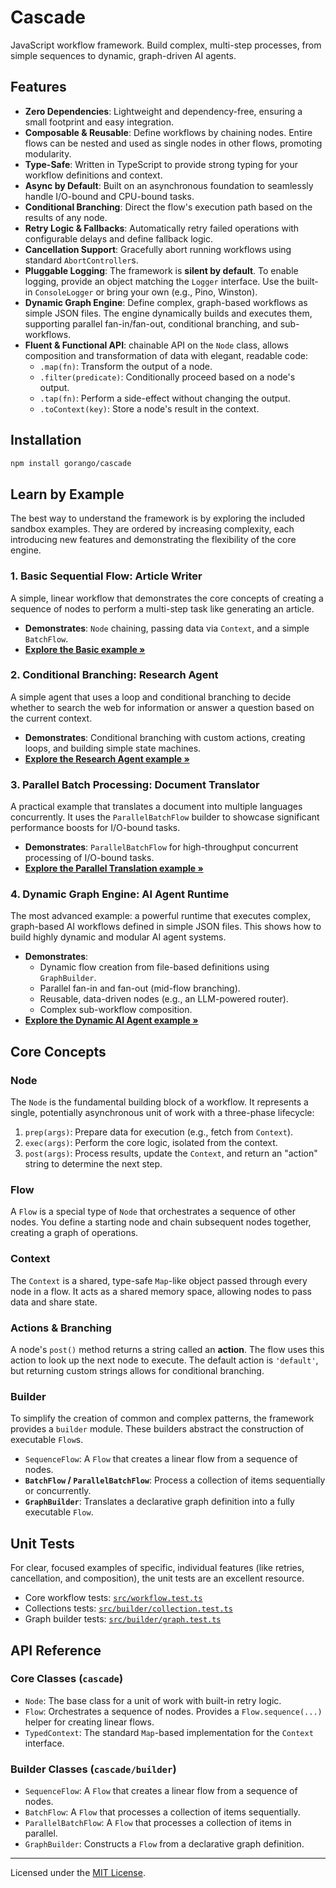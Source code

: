 # Cascade

JavaScript workflow framework. Build complex, multi-step processes, from simple sequences to dynamic, graph-driven AI agents.

## Features

- **Zero Dependencies**: Lightweight and dependency-free, ensuring a small footprint and easy integration.
- **Composable & Reusable**: Define workflows by chaining nodes. Entire flows can be nested and used as single nodes in other flows, promoting modularity.
- **Type-Safe**: Written in TypeScript to provide strong typing for your workflow definitions and context.
- **Async by Default**: Built on an asynchronous foundation to seamlessly handle I/O-bound and CPU-bound tasks.
- **Conditional Branching**: Direct the flow's execution path based on the results of any node.
- **Retry Logic & Fallbacks**: Automatically retry failed operations with configurable delays and define fallback logic.
- **Cancellation Support**: Gracefully abort running workflows using standard `AbortController`s.
- **Pluggable Logging**: The framework is **silent by default**. To enable logging, provide an object matching the `Logger` interface. Use the built-in `ConsoleLogger` or bring your own (e.g., Pino, Winston).
- **Dynamic Graph Engine**: Define complex, graph-based workflows as simple JSON files. The engine dynamically builds and executes them, supporting parallel fan-in/fan-out, conditional branching, and sub-workflows.
- **Fluent & Functional API**: chainable API on the `Node` class, allows composition and transformation of data with elegant, readable code:
  - `.map(fn)`: Transform the output of a node.
  - `.filter(predicate)`: Conditionally proceed based on a node's output.
  - `.tap(fn)`: Perform a side-effect without changing the output.
  - `.toContext(key)`: Store a node's result in the context.

## Installation

```bash
npm install gorango/cascade
```

## Learn by Example

The best way to understand the framework is by exploring the included sandbox examples. They are ordered by increasing complexity, each introducing new features and demonstrating the flexibility of the core engine.

### 1. Basic Sequential Flow: Article Writer

A simple, linear workflow that demonstrates the core concepts of creating a sequence of nodes to perform a multi-step task like generating an article.

- **Demonstrates**: `Node` chaining, passing data via `Context`, and a simple `BatchFlow`.
- **[Explore the Basic example &raquo;](./sandbox/1.basic/)**

### 2. Conditional Branching: Research Agent

A simple agent that uses a loop and conditional branching to decide whether to search the web for information or answer a question based on the current context.

- **Demonstrates**: Conditional branching with custom actions, creating loops, and building simple state machines.
- **[Explore the Research Agent example &raquo;](./sandbox/2.research/)**

### 3. Parallel Batch Processing: Document Translator

A practical example that translates a document into multiple languages concurrently. It uses the `ParallelBatchFlow` builder to showcase significant performance boosts for I/O-bound tasks.

- **Demonstrates**: `ParallelBatchFlow` for high-throughput concurrent processing of I/O-bound tasks.
- **[Explore the Parallel Translation example &raquo;](./sandbox/3.parallel/)**

### 4. Dynamic Graph Engine: AI Agent Runtime

The most advanced example: a powerful runtime that executes complex, graph-based AI workflows defined in simple JSON files. This shows how to build highly dynamic and modular AI agent systems.

- **Demonstrates**:
  - Dynamic flow creation from file-based definitions using `GraphBuilder`.
  - Parallel fan-in and fan-out (mid-flow branching).
  - Reusable, data-driven nodes (e.g., an LLM-powered router).
  - Complex sub-workflow composition.
- **[Explore the Dynamic AI Agent example &raquo;](./sandbox/4.dag/)**

## Core Concepts

### Node

The `Node` is the fundamental building block of a workflow. It represents a single, potentially asynchronous unit of work with a three-phase lifecycle:

1. `prep(args)`: Prepare data for execution (e.g., fetch from `Context`).
2. `exec(args)`: Perform the core logic, isolated from the context.
3. `post(args)`: Process results, update the `Context`, and return an "action" string to determine the next step.

### Flow

A `Flow` is a special type of `Node` that orchestrates a sequence of other nodes. You define a starting node and chain subsequent nodes together, creating a graph of operations.

### Context

The `Context` is a shared, type-safe `Map`-like object passed through every node in a flow. It acts as a shared memory space, allowing nodes to pass data and share state.

### Actions & Branching

A node's `post()` method returns a string called an **action**. The flow uses this action to look up the next node to execute. The default action is `'default'`, but returning custom strings allows for conditional branching.

### Builder

To simplify the creation of common and complex patterns, the framework provides a `builder` module. These builders abstract the construction of executable `Flow`s.

- `SequenceFlow`: A `Flow` that creates a linear flow from a sequence of nodes.
- **`BatchFlow` / `ParallelBatchFlow`**: Process a collection of items sequentially or concurrently.
- **`GraphBuilder`**: Translates a declarative graph definition into a fully executable `Flow`.

## Unit Tests

For clear, focused examples of specific, individual features (like retries, cancellation, and composition), the unit tests are an excellent resource.

- Core workflow tests: [`src/workflow.test.ts`](src/workflow.test.ts)
- Collections tests: [`src/builder/collection.test.ts`](src/builder/collection.test.ts)
- Graph builder tests: [`src/builder/graph.test.ts`](src/builder/graph.test.ts)

## API Reference

### Core Classes (`cascade`)

- `Node`: The base class for a unit of work with built-in retry logic.
- `Flow`: Orchestrates a sequence of nodes. Provides a `Flow.sequence(...)` helper for creating linear flows.
- `TypedContext`: The standard `Map`-based implementation for the `Context` interface.

### Builder Classes (`cascade/builder`)

- `SequenceFlow`: A `Flow` that creates a linear flow from a sequence of nodes.
- `BatchFlow`: A `Flow` that processes a collection of items sequentially.
- `ParallelBatchFlow`: A `Flow` that processes a collection of items in parallel.
- `GraphBuilder`: Constructs a `Flow` from a declarative graph definition.

---
Licensed under the [MIT License](./LICENSE).
